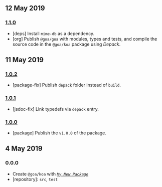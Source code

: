 ## 12 May 2019

### [1.1.0](https://github.com/idiocc/koa/compare/v1.0.2...v1.1.0)

- [deps] Install `mime-db` as a dependency.
- [org] Publish `@goa/goa` with modules, types and tests, and compile the source code in the `@goa/koa` package using _Depack_.

## 11 May 2019

### [1.0.2](https://github.com/idiocc/goa/compare/v1.0.1...v1.0.2)

- [package-fix] Publish `depack` folder instead of `build`.

### [1.0.1](https://github.com/idiocc/goa/compare/v1.0.0...v1.0.1)

- [jsdoc-fix] Link typedefs via `depack` entry.

### [1.0.0](https://github.com/idiocc/goa/compare/v0.0.0-pre...v1.0.0)

- [package] Publish the `v1.0.0` of the package.

## 4 May 2019

### 0.0.0

- Create `@goa/koa` with _[`My New Package`](https://mnpjs.org)_
- [repository]: `src`, `test`